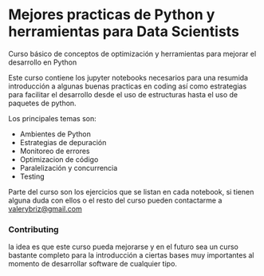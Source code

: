 # Mejores practicas de Python y herramientas para Data Scientists
Curso básico de conceptos de optimización y herramientas para mejorar el desarrollo en Python

Este curso contiene los jupyter notebooks necesarios para una resumida introducción a algunas buenas practicas en coding así como estrategias para facilitar el desarrollo desde el uso de estructuras hasta el uso de paquetes de python.

Los principales temas son:

* Ambientes de Python
* Estrategias de depuración
* Monitoreo de errores
* Optimizacion de código
* Paralelización y concurrencia
* Testing

Parte del curso son los ejercicios que se listan en cada notebook, si tienen alguna duda con ellos o el resto del curso pueden contactarme a valerybriz@gmail.com

### Contributing
la idea es que este curso pueda mejorarse y en el futuro sea un curso bastante completo para la introducción a ciertas bases muy importantes al momento de desarrollar software de cualquier tipo.

